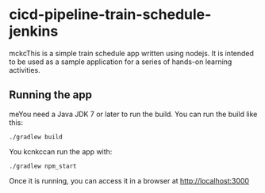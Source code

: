 # cicd-pipeline-train-schedule-jenkins

mckcThis is a simple train schedule app written using nodejs. It is intended to be used as a sample application for a series of hands-on learning activities.

## Running the app

meYou need a Java JDK 7 or later to run the build. You can run the build like this:

    ./gradlew build

    

You kcnkccan run the app with:

    ./gradlew npm_start

Once it is running, you can access it in a browser at [http://localhost:3000](http://localhost:3000)


